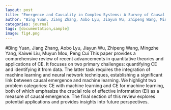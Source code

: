 ```yaml
---
layout: post
title: "Emergence and Causality in Complex Systems: A Survey of Causal Emergence and Related Quantitative Studies. Entropy 2024, 26(2), 108"
author: "Bing Yuan, Jiang Zhang, Aobo Lyu, Jiayun Wu, Zhipeng Wang, Mingzhe Yang, Kaiwei Liu, Muyun Mou, Peng Cui"
categories: journal
tags: [documentation,sample]
image: fig4.png
---
```

#Bing Yuan, Jiang Zhang, Aobo Lyu, Jiayun Wu, Zhipeng Wang, Mingzhe Yang, Kaiwei Liu, Muyun Mou, Peng Cui
This paper provides a comprehensive review of recent advancements in quantitative theories and applications of CE. It focuses on two primary challenges: quantifying CE and identifying it from data. The latter task requires the integration of machine learning and neural network techniques, establishing a significant link between causal emergence and machine learning. We highlight two problem categories: CE with machine learning and CE for machine learning, both of which emphasize the crucial role of effective information (EI) as a measure of causal emergence. The final section of this review explores potential applications and provides insights into future perspectives.
